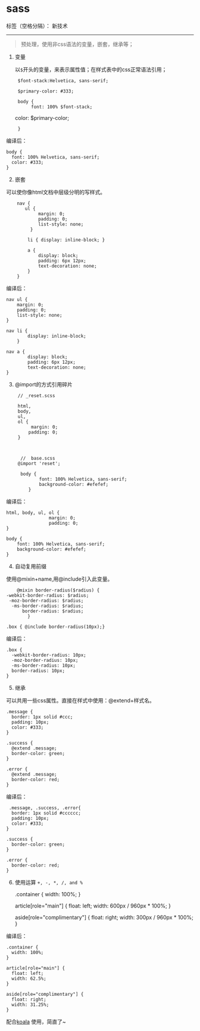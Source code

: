 ﻿# sass

标签（空格分隔）： 新技术

---

> 预处理，使用非css语法的变量，嵌套，继承等；

1. 变量

   以`$`开头的变量，来表示属性值；在样式表中的css正常语法引用；


        $font-stack:Helvetica, sans-serif;
        
        $primary-color: #333;
        
        body {
             font: 100% $font-stack;
     color: $primary-color;
     
        }
        

编译后：

    body {
      font: 100% Helvetica, sans-serif;
      color: #333;
    }
2. 嵌套

可以使你像html文档中层级分明的写样式。

        nav {
           ul {
                margin: 0;
                padding: 0;
                list-style: none;
             }

            li { display: inline-block; }

            a {
                display: block;
                padding: 6px 12px;
                text-decoration: none;
            }
        }
        
    
编译后：

    nav ul {
        margin: 0;
        padding: 0;
        list-style: none;
    }

    nav li {
            display: inline-block;
        }

    nav a {
            display: block;
            padding: 6px 12px;
            text-decoration: none;
    }
    
    
    
3. @import的方式引用碎片



        // _reset.scss

        html,
        body,
        ul,
        ol {
             margin: 0;
            padding: 0;
        }


     
         //  base.scss
        @import 'reset';

         body {
                font: 100% Helvetica, sans-serif;
                background-color: #efefef;
            }
            
            
编译后：

    html, body, ul, ol {
                    margin: 0;
                    padding: 0;
    }

    body {
        font: 100% Helvetica, sans-serif;
        background-color: #efefef;
    }
4. 自动复用前缀

使用@mixin+name,用@include引入此变量。

        @mixin border-radius($radius) {
    -webkit-border-radius: $radius;
     -moz-border-radius: $radius;
      -ms-border-radius: $radius;
          border-radius: $radius;
            }

    .box { @include border-radius(10px);}
    
编译后：
    
    .box {
      -webkit-border-radius: 10px;
      -moz-border-radius: 10px;
      -ms-border-radius: 10px;
      border-radius: 10px;
    }
5. 继承

可以共用一些css属性。直接在样式中使用：@extend+样式名。

    .message {
      border: 1px solid #ccc;
      padding: 10px;
      color: #333;
    }
    
    .success {
      @extend .message;
      border-color: green;
    }
    
    .error {
      @extend .message;
      border-color: red;
    }
    
编译后：
 
     .message, .success, .error{
      border: 1px solid #cccccc;
      padding: 10px;
      color: #333;
    }
    
    .success {
      border-color: green;
    }
    
    .error {
      border-color: red;
    }   
6. 使用运算
`+, -, *, /, and %`
    
    
    .container { width: 100%; }
    
    
    article[role="main"] {
      float: left;
      width: 600px / 960px * 100%;
    }
    
    aside[role="complimentary"] {
      float: right;
      width: 300px / 960px * 100%;
    }


编译后：

    .container {
      width: 100%;
    }
    
    article[role="main"] {
      float: left;
      width: 62.5%;
    }
    
    aside[role="complimentary"] {
      float: right;
      width: 31.25%;
    }
    
    
    


  
  配合[koala](http://www.w3cplus.com/preprocessor/sass-gui-tool-koala.html) 使用，简直了~
